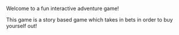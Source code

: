 Welcome to a fun interactive adventure game!

This game is a story based game which takes in bets in order to buy yourself out!